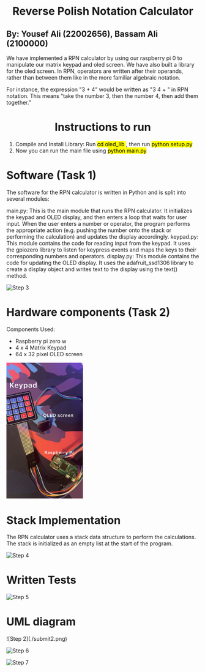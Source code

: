
<h1 align="center"> Reverse Polish Notation Calculator </h1>




By: Yousef Ali (22002656), Bassam Ali (2100000)
---------------------

We have implemented a RPN calculator by using our raspberry pi 0 to manipulate our matrix keypad and oled screen. We have also built a library for the oled screen. In RPN, operators are written after their operands, rather than between them like in the more familiar algebraic notation.

For instance, the expression "3 + 4"  would be written as "3 4 + " in RPN notation. This means "take the number 3, then the number 4, then add them together."


<h1 align="center"> Instructions to run </h1>


1. Compile and Install Library: Run <mark>cd oled_lib </mark>, then run <mark>python setup.py</mark>
2. Now you can run the main file using <mark>python main.py</mark>


# Software (Task 1)

The software for the RPN calculator is written in Python and is split into several modules:

main.py: This is the main module that runs the RPN calculator. It initializes the keypad and OLED display, and then enters a loop that waits for user input. When the user enters a number or operator, the program performs the appropriate action (e.g. pushing the number onto the stack or performing the calculation) and updates the display accordingly.
keypad.py: This module contains the code for reading input from the keypad. It uses the gpiozero library to listen for keypress events and maps the keys to their corresponding numbers and operators.
display.py: This module contains the code for updating the OLED display. It uses the adafruit_ssd1306 library to create a display object and writes text to the display using the text() method.

![Step 3](./Images/flag_working.png)

# Hardware components (Task 2)

Components Used: 

* Raspberry pi zero w 
* 4 x 4 Matrix Keypad 
* 64 x 32 pixel OLED screen 


<img src="./images/Hardware.JPG" alt="My Image" width="200" align="center">

<h1 align="left"> Stack Implementation  </h1>

The RPN calculator uses a stack data structure to perform the calculations. The stack is initialized as an empty list at the start of the program.




![Step 4](./Images/Lost_submit.png)


<h1 align="left"> Written Tests  </h1>




![Step 5](./Won.png)
<h1 align="left"> UML diagram  </h1>
![Step 2](./submit2.png)












![Step 6](./gamefunction.png)




![Step 7](./Error1.png)






